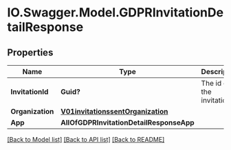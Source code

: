 # IO.Swagger.Model.GDPRInvitationDetailResponse
## Properties

Name | Type | Description | Notes
------------ | ------------- | ------------- | -------------
**InvitationId** | **Guid?** | The id of the invitation | 
**Organization** | [**V01invitationssentOrganization**](V01invitationssentOrganization.md) |  | [optional] 
**App** | **AllOfGDPRInvitationDetailResponseApp** |  | [optional] 

[[Back to Model list]](../README.md#documentation-for-models) [[Back to API list]](../README.md#documentation-for-api-endpoints) [[Back to README]](../README.md)

